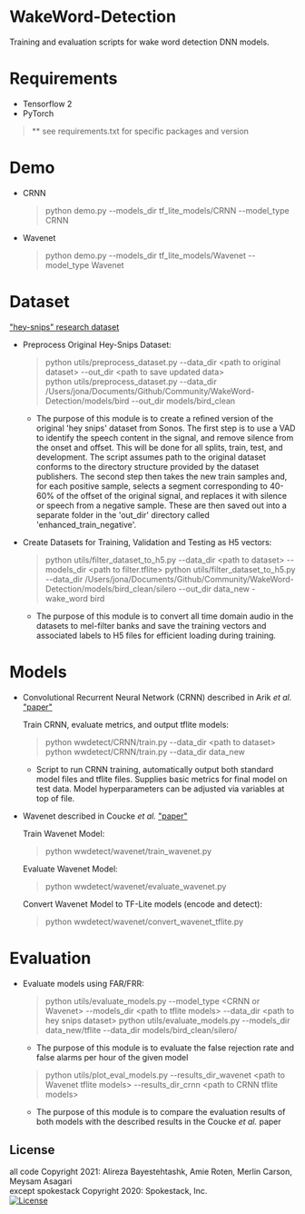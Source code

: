 # WakeWord-Detection
Training and evaluation scripts for wake word detection DNN models.

# Requirements
* Tensorflow 2
* PyTorch

>** see requirements.txt for specific packages and version

# Demo

- CRNN
  > python demo.py --models_dir tf_lite_models/CRNN --model_type CRNN
- Wavenet
  > python demo.py --models_dir tf_lite_models/Wavenet --model_type Wavenet
  
  
# Dataset 
["hey-snips" research dataset](https://github.com/sonos/keyword-spotting-research-datasets) 

- Preprocess Original Hey-Snips Dataset:
  
    > python utils/preprocess_dataset.py --data_dir \<path to original dataset> --out_dir \<path to save updated data>    
    python utils/preprocess_dataset.py --data_dir /Users/jona/Documents/Github/Community/WakeWord-Detection/models/bird --out_dir models/bird_clean
    
    * The purpose of this module is to create a refined version of the original 'hey snips' dataset from Sonos. The first step is to use a VAD to identify the speech content in the signal, and remove silence from the onset and offset. This will be done for all splits, train, test, and development. The script assumes path to the original dataset conforms to the directory structure provided by the dataset publishers. The second step then takes the new train samples and, for each positive sample, selects a segment corresponding to 40-60% of the offset of the original signal, and replaces it with silence or speech from a negative sample. These are then saved out into a separate folder in the 'out_dir' directory called 'enhanced_train_negative'.
    
- Create Datasets for Training, Validation and Testing as H5 vectors:   
  
    > python utils/filter_dataset_to_h5.py --data_dir \<path to dataset> --models_dir \<path to filter.tflite>
    python utils/filter_dataset_to_h5.py --data_dir /Users/jona/Documents/Github/Community/WakeWord-Detection/models/bird_clean/silero --out_dir data_new -wake_word bird
    
    * The purpose of this module is to convert all time domain audio in the datasets to mel-filter banks and save the training vectors and associated labels to H5    files for efficient loading during training.
    

# Models

- Convolutional Recurrent Neural Network (CRNN) described in  Arik *et al.* ["paper"](https://arxiv.org/abs/1703.05390)

  Train CRNN, evaluate metrics, and output tflite models:
  
    > python wwdetect/CRNN/train.py --data_dir \<path to dataset>
    python wwdetect/CRNN/train.py --data_dir data_new
    
    * Script to run CRNN training, automatically output both standard model files and tflite files. Supplies basic metrics for final model on test data. Model hyperparameters can be adjusted via variables at top of file. 

- Wavenet described in Coucke *et al.* ["paper"](https://arxiv.org/abs/1811.07684)
    
  Train Wavenet Model:
  
    > python wwdetect/wavenet/train_wavenet.py
    
   Evaluate Wavenet Model:
  
    > python wwdetect/wavenet/evaluate_wavenet.py
   
   Convert Wavenet Model to TF-Lite models (encode and detect):
  
    > python wwdetect/wavenet/convert_wavenet_tflite.py
   
# Evaluation

 - Evaluate models using FAR/FRR:
  
    > python utils/evaluate_models.py --model_type \<CRNN or Wavenet> --models_dir \<path to tflite models> --data_dir \<path to hey snips dataset> 
    python utils/evaluate_models.py --models_dir data_new/tflite --data_dir models/bird_clean/silero/
    
    * The purpose of this module is to evaluate the false rejection rate and false alarms per hour of the given model
    
    > python utils/plot_eval_models.py --results_dir_wavenet \<path to Wavenet tflite models> --results_dir_crnn \<path to CRNN tflite models>
    
    * The purpose of this module is to compare the evaluation results of both models with the described results in the Coucke *et al.* paper
    
## License
all code Copyright 2021: Alireza Bayestehtashk, Amie Roten, Merlin Carson, Meysam Asagari     
except spokestack Copyright 2020: Spokestack, Inc.     
[![License](https://img.shields.io/badge/License-Apache%202.0-blue.svg)](https://opensource.org/licenses/Apache-2.0)
